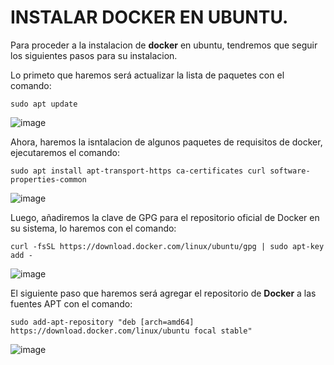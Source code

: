 # INSTALAR DOCKER EN UBUNTU.

Para proceder a la instalacion de **docker** en ubuntu, tendremos que seguir los siguientes pasos para su instalacion.

Lo primeto que haremos será actualizar la lista de paquetes con el comando:

````
sudo apt update
````

![image](https://github.com/Josex02/SREI-ASIR2/assets/91255971/bc558608-e688-4413-b9ff-80b140cfe80c)

Ahora, haremos la isntalacion de algunos paquetes de requisitos de docker, ejecutaremos el comando:

````
sudo apt install apt-transport-https ca-certificates curl software-properties-common
````

![image](https://github.com/Josex02/SREI-ASIR2/assets/91255971/d9b0fc90-e270-4375-8fd7-e52403477ad8)

Luego, añadiremos la clave de GPG para el repositorio oficial de Docker en su sistema, lo haremos con el comando:

````
curl -fsSL https://download.docker.com/linux/ubuntu/gpg | sudo apt-key add -
````

![image](https://github.com/Josex02/SREI-ASIR2/assets/91255971/0625a490-41cc-4693-83d8-c4f292315a96)

El siguiente paso que haremos será agregar el repositorio de **Docker** a las fuentes APT con el comando:

````
sudo add-apt-repository "deb [arch=amd64] https://download.docker.com/linux/ubuntu focal stable"
````

![image](https://github.com/Josex02/SREI-ASIR2/assets/91255971/933f14ec-1023-46d4-a3b5-b202fcd2fa15)


